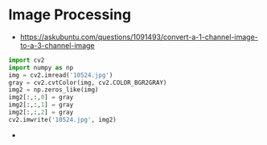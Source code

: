 Image Processing 
===
+ https://askubuntu.com/questions/1091493/convert-a-1-channel-image-to-a-3-channel-image
```python
import cv2
import numpy as np
img = cv2.imread('10524.jpg')
gray = cv2.cvtColor(img, cv2.COLOR_BGR2GRAY)
img2 = np.zeros_like(img)
img2[:,:,0] = gray
img2[:,:,1] = gray
img2[:,:,2] = gray
cv2.imwrite('10524.jpg', img2)
```
  + 
